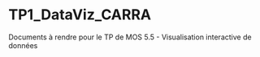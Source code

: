 # TP1_DataViz_CARRA
Documents à rendre pour le TP de MOS 5.5 - Visualisation interactive de données
